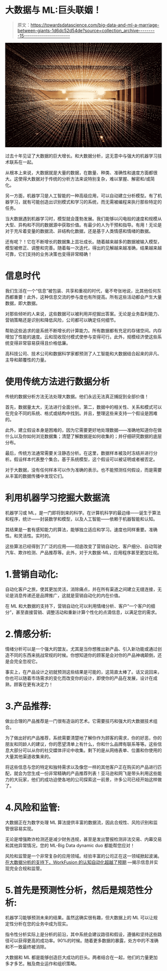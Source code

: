 # 大数据与 ML:巨头联姻！

> 原文：<https://towardsdatascience.com/big-data-and-ml-a-marriage-between-giants-1d6dc52d54de?source=collection_archive---------15----------------------->

![](img/7dbc7c5c2d20cc42df3f14cfca6ce5a6.png)

过去十年见证了大数据的巨大增长。和大数据分析，这无意中与强大的机器学习技术联系在一起。

从根本上来说，大数据就是大量的数据，在数量、种类、准确性和速度方面都很大。这使得大数据对于传统的分析方法来说特别复杂，难以掌握、解密和/或简化。

另一方面，机器学习是人工智能的一种高级应用，可以自动建立分析模型。有了机器学习，就有可能创造出识别模式和学习的系统，而无需被编程来执行那些特定的任务。

当大数据遇到机器学习时，模型就会蓬勃发展。我们能够以闪电般的速度和规模从大型、异构和不同的数据源中获取价值。有最少的人为干预和指导。有用！无论是对于充斥着变量的数据流、非结构化数据，还是基于人类情感和情绪的数据。

还有呢？！它在不断增长的数据集上茁壮成长。随着越来越多的数据被输入模型，模型被修正、调整和完善。随着每一次迭代，得出的见解越来越准确，结果越来越可靠，它们支持的业务决策也变得非常精确！

# 信息时代

我们生活在一个“信息”被包装、共享和重视的时代，毫不夸张地说，比其他任何东西都重要！此外，这种信息交流的参与度也有所提高。所有这些活动都会产生大量数据，即大数据。

对那些倾听的人来说，这些数据可以被利用并挖掘出答案。无论是业务盈利能力、营销策略还是识别和降低风险，公司都可以确定任何细节。

帮助这些追求的是系统不断增长的计算能力。所有数据都有充足的存储空间。内存增加了性能的速度。云和现收现付模式使参与变得可行。此外，规模经济使这些系统变得非常容易获得且价格低廉。

高科技公司、技术公司和数据科学家都预测了人工智能和大数据结合起来的非凡、主导和颠覆性的力量。

# 使用传统方法进行数据分析

传统的数据分析方法无法处理大数据。他们永远无法真正捕捉到全部价值！

首先，数据量太大，无法进行全面分析。第二，数据中的相关性、关系和模式可以在完全不同的系统、格式或结构中找到。并且，整理这些来支持一个假设是困难的。

此外，建立假设本身是困难的，因为它需要更好地处理数据——准确地知道你在做什么以及你如何浏览数据集；清楚了解数据是如何收集的；并仔细研究数据的底层分布。

最后，传统方法通常需要关注静态分析。在这里，数据样本被及时冻结并进行分析。假设样本代表整个集合。基于系统模型，这个假设可以被证明或者被否定。

对于大数据，没有任何样本可以作为准确的表示。也不能预测任何假设，而是需要从丰富的数据传播中发现它们。

# 利用机器学习挖掘大数据流

机器学习或 ML，是一门即将到来的科学。在计算机科学的最边缘——诞生于算法和程序，统计——封装数学和模型，以及人工智能——依赖于机器智能和认知。

其结果是一套有感知能力的算法，能够独立适应和学习。速度也同样重要。准确性。和灵活性。实时的。

这些算法已经得到了广泛的应用——彻底改变了营销自动化、客户细分、自动驾驶汽车、欺诈检测、产品推荐等。此外，对于大数据-ML，应用程序甚至更加壮观。

# 1.营销自动化:

自动化客户之旅，使其更加灵活，消除痛点，并在所有渠道之间建立无缝连接，无论是消息传递还是品牌推广，这就是营销自动化的内在价值。

在 ML 和大数据的支持下，营销自动化可以利用情绪分析、客户“一个客户的细分”，甚至直接营销、调整活动和重新计算个性化的点滴信息，以满足您的需求。

# 2.情感分析:

情绪分析可以是一个强大的盟友。尤其是当你想推出新产品、引入新功能或通过创造不同的东西来挑战常规的时候。你想知道你的顾客是会对你的产品神魂颠倒，还是会完全忽视它。

事实上，在产品设计之初就预测这些结果是可能的，这简直太棒了。话又说回来，你也可以随着市场需求的变化而改变你的设计，即使你的产品在发展，设计在成熟，顾客在更有决定力！

# 3.产品推荐:

做出合理的产品推荐是一门很有造诣的艺术。它需要技巧和强大的大数据技术组合。

为了做出好的产品推荐，系统需要清楚地了解你作为顾客的需求，你的好恶，你的朋友和同龄人的建议，你的愿望清单上有什么，你和什么品牌有联系等等。这些信息大部分可以从你的社交媒体评论中收集。剩下的是从网络表单、位置和你使用的大量其他渠道收集来的。

将这些信息与您的特定和独特需求以及像您一样的其他客户正在购买的产品进行匹配，就会为您生成一份非常精确的产品推荐列表！亚马逊和网飞是带头利用这些能力的大玩家，他们的成功迫使各地的公司探索这一前景，许多公司已经开始这样做了。

# 4.风险和监管:

大数据正在为数字处理 ML 算法提供丰富的数据流，因此合规性、风险识别和监管很容易实现。

无论是增强欺诈检测还是减少财务违规，甚至是发出警报检测非法交易、内幕交易和其他异常情况，您的 ML-Big Data dynamic duo 都能帮您应对！

风险和监管是一个非常复杂的应用领域。经验丰富的公司正在这一领域掀起波澜。[在大数据分析的支持下，WorkFusion 的认知自动化超越了预期](https://www.workfusion.com/cognitive-automation?utm_source=Towards%20Data%20Science&utm_medium=Blog&utm_campaign=Lakshmi%20Kanchi&utm_term=Big%20Data%20and%20ML&utm_content=Big%20Data%20And%20ML%3A%20A%20Marriage%20Between%20Giants!) —揭示信息并实现完全合规和监管。

# 5.首先是预测性分析，然后是规范性分析:

机器学习能够预测未来的结果。虽然这确实很有趣，但大数据上的 ML 可以让规定性分析在您的业务中成为现实。

指令性分析实际上是分析的前沿，其中系统会建议路径和假设，遵循和坚持这些路径可以获得更高的成功率。90%的时候。随着更多数据的暴露，处方中的不准确和不一致最终被消除。

大数据和 ML 都是能够创造巨大成功的巨头。两者结合在一起，他们的力量更加多才多艺。触及商业运作和组织策略。
